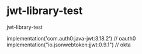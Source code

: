 # jwt-library-test
jwt-library-test

implementation('com.auth0:java-jwt:3.18.2')  // oauth0
implementation("io.jsonwebtoken:jjwt:0.9.1") // okta
